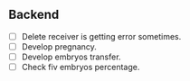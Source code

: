 ## Backend
- [ ] Delete receiver is getting error sometimes.
- [ ] Develop pregnancy.
- [ ] Develop embryos transfer.
- [ ] Check fiv embryos percentage.
